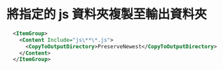 # 將指定的 js 資料夾複製至輸出資料夾

```xml
  <ItemGroup>
    <Content Include="js\**\*.js">
      <CopyToOutputDirectory>PreserveNewest</CopyToOutputDirectory>
    </Content>
  </ItemGroup>
```
